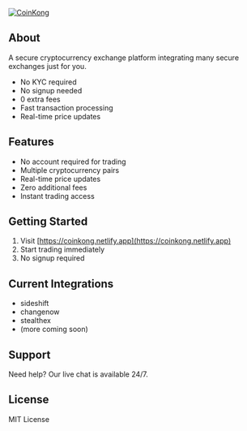 [![CoinKong](https://img.shields.io/badge/Coin-Kong-purple?style=flat-square)](https://coinkong.netlify.app)

## About
A secure cryptocurrency exchange platform integrating many secure exchanges just for you.

*   No KYC required
*   No signup needed
*   0 extra fees
*   Fast transaction processing
*   Real-time price updates

## Features

*   No account required for trading
*   Multiple cryptocurrency pairs
*   Real-time price updates
*   Zero additional fees
*   Instant trading access

## Getting Started

1.  Visit [https://coinkong.netlify.app](https://coinkong.netlify.app)
2.  Start trading immediately
3.  No signup required

## Current Integrations
*   sideshift
*   changenow
*   stealthex
*   (more coming soon)

## Support

Need help? Our live chat is available 24/7.

## License

MIT License
